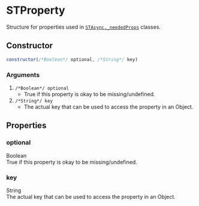 # STProperty
Structure for properties used in [`STAsync._neededProps`](../class/async.md#_neededprops) classes.

## Constructor
```js
constructor(/*Boolean*/ optional, /*String*/ key)
```
### Arguments
1. `/*Boolean*/ optional`
	* True if this property is okay to be missing/undefined.
2. `/*String*/ key`
	* The actual key that can be used to access the property in an Object.

## Properties
### optional
Boolean<br/>
True if this property is okay to be missing/undefined.
### key
String<br/>
The actual key that can be used to access the property in an Object.

